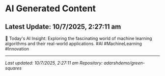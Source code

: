 # AI Generated Content

## Latest Update: 10/7/2025, 2:27:11 am
🚀 Today's AI Insight: Exploring the fascinating world of machine learning algorithms and their real-world applications. #AI #MachineLearning #Innovation

---
*Last updated: 10/7/2025, 2:27:11 am*
*Repository: adarshdemo/green-squares*

